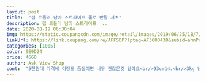```yaml
---
layout: post 
title:  "갭 토들러 남아 스트라이프 폴로 반팔 셔츠" 
description: 갭 토들러 남아 스트라이프  ..
date: 2020-08-19 06:30:04 
img: https://static.coupangcdn.com/image/retail/images/2019/06/25/18/7/6e5c42d5-673d-46bd-be62-bb0c51bf9f8d.jpg 
linkUrl: https://link.coupang.com/re/AFFSDP?lptag=AF3600438&subid=ahnPublicAsk&pageKey=1343347854&itemId=2370744028&vendorItemId=4981896604&traceid=V0-113-cfe66b99b603517e 
categories: [1005] 
color: 9E9D24 
price: 4660 
author: Ask View Shop 
cont:  "5천원대 가격에 이정도 품질이면 너무 괜찮은것 같아요<br/>93cm14.<br/>3kg 남아 입니다.<br/><br/>기존 갭 2세 입혔는데 건조기 돌리니 너무 작아져서 4세로 샀어요 품은 그닥 큰거 같지는 않고 길이가 기존 티셔츠 보다 길어졌어요 20개월 남아 키83센티 몸무게 14키로에요<br/>생각보다 형광색이 아니네요<br/>아주 만족합니다.<br/> 디자인도 색상도 재질도 참 좋아요<br/>어깨를 보니 내년까진 입겠어요.<br/> 기장도 길고.<br/><br/>" 
---
```

